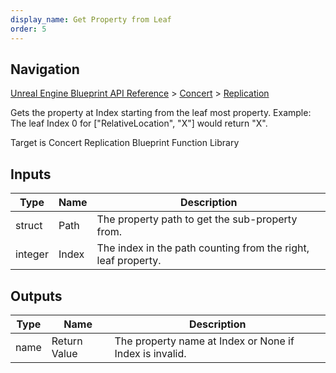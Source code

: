 ```yaml
---
display_name: Get Property from Leaf
order: 5
---
```

## Navigation

[Unreal Engine Blueprint API Reference](https://dev.epicgames.com/documentation/en-us/unreal-engine/BlueprintAPI) > [Concert](https://dev.epicgames.com/documentation/en-us/unreal-engine/BlueprintAPI/Concert) > [Replication](https://dev.epicgames.com/documentation/en-us/unreal-engine/BlueprintAPI/Concert/Replication)

Gets the property at Index starting from the leaf most property.
Example: The leaf Index 0 for \["RelativeLocation", "X"\] would return "X".

Target is Concert Replication Blueprint Function Library

## Inputs

| Type | Name | Description |
| --- | --- | --- |
| struct | Path | The property path to get the sub-property from. |
| integer | Index | The index in the path counting from the right, leaf property. |

## Outputs

| Type | Name | Description |
| --- | --- | --- |
| name | Return Value | The property name at Index or None if Index is invalid. |
